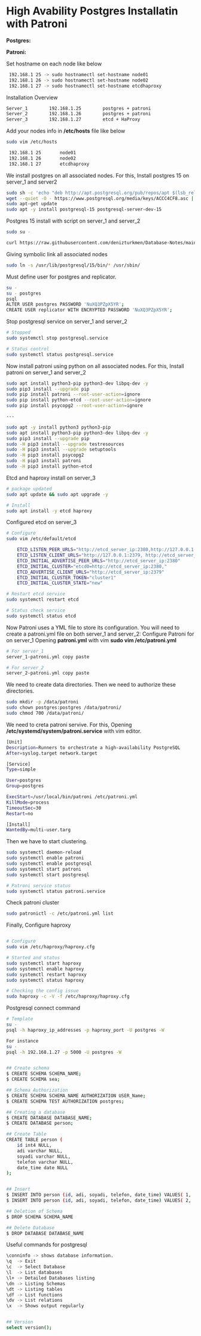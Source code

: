 # High Avability Postgres Installatin with Patroni 

**Postgres:**

**Patroni:**


Set hostname on each node like below
``` bash
 192.168.1 25 -> sudo hostnamectl set-hostname node01
 192.168.1 26 -> sudo hostnamectl set-hostname node02
 192.168.1 27 -> sudo hostnamectl set-hostname etcdhaproxy

```

Installation Overview
``` bash
Server_1        192.168.1.25        postgres + patroni 
Server_2        192.168.1.26        postgres + patroni
Server_3        192.168.1.27        etcd + HaProxy

```

Add your nodes info in **/etc/hosts** file like below
``` bash
sudo vim /etc/hosts

 192.168.1 25       node01
 192.168.1 26       node02
 192.168.1 27       etcdhaproxy

```

We install postgres on all associated nodes. For this,
Install postgres 15 on server_1 and server2
``` bash
sudo sh -c 'echo "deb http://apt.postgresql.org/pub/repos/apt $(lsb_release -cs)-pgdg main" > /etc/apt/sources.list.d/pgdg.list'
wget --quiet -O - https://www.postgresql.org/media/keys/ACCC4CF8.asc | sudo apt-key add -
sudo apt-get update
sudo apt -y install postgresql-15 postgresql-server-dev-15
```

Postgres 15 install with script on server_1 and server_2
``` bash
sudo su -

curl https://raw.githubusercontent.com/denizturkmen/Database-Notes/main/Postgres/Install%20as%20Service%20/High%20Avability/install-postgres.sh

```

Giving symbolic link all associated nodes
``` bash 
sudo ln -s /usr/lib/postgresql/15/bin/* /usr/sbin/

```


Must define user for postgres and replicator.
``` bash
su -
su - postgres
psql
ALTER USER postgres PASSWORD 'NuXQ3PZpX5YR';
CREATE USER replicator WITH ENCRYPTED PASSWORD 'NuXQ3PZpX5YR';

```

Stop postgresql service on server_1 and server_2
``` bash
# Stopped
sudo systemctl stop postgresql.service

# Status control
sudo systemctl status postgresql.service

```


Now install patroni using python on all associated nodes. For this,
Install patroni on server_1 and server_2
``` bash
sudo apt install python3-pip python3-dev libpq-dev -y
sudo pip3 install --upgrade pip
sudo pip install patroni --root-user-action=ignore
sudo pip install python-etcd --root-user-action=ignore
sudo pip install psycopg2 --root-user-action=ignore

---

sudo apt -y install python3 python3-pip
sudo apt install python3-pip python3-dev libpq-dev -y
sudo pip3 install --upgrade pip
sudo -H pip3 install --upgrade testresources
sudo -H pip3 install --upgrade setuptools
sudo -H pip3 install psycopg2
sudo -H pip3 install patroni
sudo -H pip3 install python-etcd

```

Etcd and haproxy install on server_3
``` bash
# package updated
sudo apt update && sudo apt upgrade -y

# Install
sudo apt install -y etcd haproxy

```

Configured etcd on server_3
``` bash
# Configure
sudo vim /etc/default/etcd

    ETCD_LISTEN_PEER_URLS="http://etcd_server_ip:2380,http://127.0.0.1:7001"
    ETCD_LISTEN_CLIENT_URLS="http://127.0.0.1:2379, http://etcd_server_ip:2379"
    ETCD_INITIAL_ADVERTISE_PEER_URLS="http://etcd_server_ip:2380"
    ETCD_INITIAL_CLUSTER="etcd0=http://etcd_server_ip:2380,"
    ETCD_ADVERTISE_CLIENT_URLS="http://etcd_server_ip:2379"
    ETCD_INITIAL_CLUSTER_TOKEN="cluster1"
    ETCD_INITIAL_CLUSTER_STATE="new"

# Restart etcd service
sudo systemctl restart etcd

# Status check service
sudo systemctl status etcd

```


Now Patroni uses a YML file to store its configuration. You will need to create a patroni.yml file on both server_1 and server_2:
Configure Patroni for on server_1
Opening **patroni.yml** with vim
**sudo vim /etc/patroni.yml**
``` bash
# For server_1
server_1-patroni.yml copy paste

# For server_2
server_2-patroni.yml copy paste

```

We need to create data directories. Then we need to authorize these directories.
``` bash
sudo mkdir -p /data/patroni
sudo chown postgres:postgres /data/patroni/
sudo chmod 700 /data/patroni/

```

We need to creta patroni servive. For this,
Opening **/etc/systemd/system/patroni.service**  with vim editor.
``` bash
[Unit]
Description=Runners to orchestrate a high-availability PostgreSQL
After=syslog.target network.target

[Service]
Type=simple

User=postgres
Group=postgres

ExecStart=/usr/local/bin/patroni /etc/patroni.yml
KillMode=process
TimeoutSec=30
Restart=no

[Install]
WantedBy=multi-user.targ

```

Then we have to start clustering.
``` bash
sudo systemctl daemon-reload
sudo systemctl enable patroni 
sudo systemctl enable postgresql
sudo systemctl start patroni
sudo systemctl start postgresql

# Patroni service status
sudo systemctl status patroni.service

```

Check patroni cluster
``` bash
sudo patronictl -c /etc/patroni.yml list

```

Finally, Configure haproxy
``` bash

# Configure
sudo vim /etc/haproxy/haproxy.cfg

# Started and status 
sudo systemctl start haproxy
sudo systemctl enable haproxy
sudo systemctl restart haproxy
sudo systemctl status haproxy

# Checking the config issue
sudo haproxy -c -V -f /etc/haproxy/haproxy.cfg

```

Postgresql connect command
``` bash
# Template
su - 
psql -h haproxy_ip_addresses -p haproxy_port -U postgres -W

For instance
su - 
psql -h 192.168.1.27 -p 5000 -U postgres -W

```

``` bash

## Create schema
$ CREATE SCHEMA SCHEMA_NAME;
$ CREATE SCHEMA sea;

## Schema Authorization
$ CREATE SCHEMA SCHEMA_NAME AUTHORIZATION USER_Name;
$ CREATE SCHEMA TEST AUTHORIZATION postgres;

## Creating a database
$ CREATE DATABASE DATABASE_NAME;
$ CREATE DATABASE person;

## Create Table
CREATE TABLE person (
	id int4 NULL,
	adi varchar NULL,
	soyadi varchar NULL,
	telefon varchar NULL,
	date_time date NULL
);


## Insert
$ INSERT INTO person (id, adi, soyadi, telefon, date_time) VALUES( 1, 'Deniz', 'TURKMEN', '0532 763 12 32', current_timestamp);
$ INSERT INTO person (id, adi, soyadi, telefon, date_time) VALUES( 2, 'Ozlem', 'ECEM', '0532 432 12 32', current_timestamp);

## Deletion of Schema
$ DROP SCHEMA SCHEMA_NAME

## Delete Database
$ DROP DATABASE DATABASE_NAME

```


Useful commands for postgresql
``` bash
\conninfo -> shows database information.
\q  -> Exit
\c  -> Select Database
\l  -> List databases
\l+ -> Detailed Databases listing
\dn -> Listing Schemas
\dt -> Listing tables
\df -> List functions
\dv -> List relations
\x  -> Shows output regularly


## Version
select version();

```